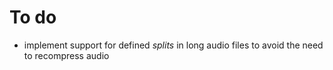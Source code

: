 # To do

* implement support for defined *splits* in long audio files to avoid the need to recompress audio
